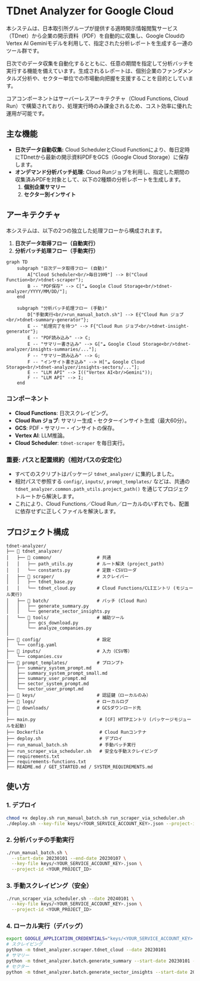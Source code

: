 # TDnet Analyzer for Google Cloud

本システムは、日本取引所グループが提供する適時開示情報閲覧サービス（TDnet）から企業の開示資料（PDF）を自動的に収集し、Google CloudのVertex AI Geminiモデルを利用して、指定された分析レポートを生成する一連のツール群です。

日次でのデータ収集を自動化するとともに、任意の期間を指定して分析バッチを実行する機能を備えています。生成されるレポートは、個別企業のファンダメンタルズ分析や、セクター単位での市場動向把握を支援することを目的としています。

コアコンポーネントはサーバーレスアーキテクチャ（Cloud Functions, Cloud Run）で構築されており、処理実行時のみ課金されるため、コスト効率に優れた運用が可能です。

## 主な機能

- **日次データ自動収集:** Cloud SchedulerとCloud Functionにより、毎日定時にTDnetから最新の開示資料PDFをGCS（Google Cloud Storage）に保存します。
- **オンデマンド分析バッチ処理:** Cloud Runジョブを利用し、指定した期間の収集済みPDFを対象として、以下の2種類の分析レポートを生成します。
  1. **個別企業サマリー**
  2. **セクター別インサイト**

## アーキテクチャ

本システムは、以下の2つの独立した処理フローから構成されます。

1. **日次データ取得フロー（自動実行）**
2. **分析バッチ処理フロー（手動実行）**

```mermaid
graph TD
    subgraph "日次データ取得フロー (自動)"
        A["Cloud Scheduler<br/>毎日19時"] --> B("Cloud Function<br/>tdnet-scraper");
        B -- "PDF保存" --> C["☁️ Google Cloud Storage<br/>tdnet-analyzer/YYYY/MM/DD/"];
    end

    subgraph "分析バッチ処理フロー (手動)"
        D["手動実行<br/>run_manual_batch.sh"] --> E{"Cloud Run ジョブ<br/>tdnet-summary-generator"};
        E -- "処理完了を待つ" --> F{"Cloud Run ジョブ<br/>tdnet-insight-generator"};
        E -- "PDF読み込み" --> C;
        E -- "サマリー書き込み" --> G["☁️ Google Cloud Storage<br/>tdnet-analyzer/insights-summaries/..."];
        F -- "サマリー読み込み" --> G;
        F -- "インサイト書き込み" --> H["☁️ Google Cloud Storage<br/>tdnet-analyzer/insights-sectors/..."];
        E -- "LLM API" --> I(("Vertex AI<br/>Gemini"));
        F -- "LLM API" --> I;
    end
```

### コンポーネント

- **Cloud Functions**: 日次スクレイピング。
- **Cloud Run ジョブ**: サマリー生成・セクターインサイト生成（最大60分）。
- **GCS**: PDF・サマリー・インサイトの保存。
- **Vertex AI**: LLM推論。
- **Cloud Scheduler**: `tdnet-scraper` を毎日実行。

### 重要: パスと配置規約（相対パスの安定化）
- すべてのスクリプトはパッケージ `tdnet_analyzer/` に集約しました。
- 相対パスで参照する `config/`, `inputs/`, `prompt_templates/` などは、共通の `tdnet_analyzer.common.path_utils.project_path()` を通じてプロジェクトルートから解決します。
- これにより、Cloud Functions／Cloud Run／ローカルのいずれでも、配置に依存せずに正しくファイルを解決します。

## プロジェクト構成

```
tdnet-analyzer/
├── 📁 tdnet_analyzer/
│   ├── 📁 common/                 # 共通
│   │   ├── path_utils.py         # ルート解決 (project_path)
│   │   └── constants.py          # 定数・CSVローダ
│   ├── 📁 scraper/                # スクレイパー
│   │   ├── tdnet_base.py
│   │   └── tdnet_cloud.py        # Cloud Functions/CLIエントリ (モジュール実行)
│   ├── 📁 batch/                  # バッチ (Cloud Run)
│   │   ├── generate_summary.py
│   │   └── generate_sector_insights.py
│   └── 📁 tools/                  # 補助ツール
│       ├── gcs_download.py
│       └── analyze_companies.py
│
├── 📁 config/                     # 設定
│   └── config.yaml
├── 📁 inputs/                     # 入力（CSV等）
│   └── companies.csv
├── 📁 prompt_templates/           # プロンプト
│   ├── summary_system_prompt.md
│   ├── summary_system_prompt_small.md
│   ├── summary_user_prompt.md
│   ├── sector_system_prompt.md
│   └── sector_user_prompt.md
├── 📁 keys/                       # 認証鍵（ローカルのみ）
├── 📁 logs/                       # ローカルログ
├── 📁 downloads/                  # GCSダウンロード先
│
├── main.py                        # [CF] HTTPエントリ (パッケージモジュールを起動)
├── Dockerfile                     # Cloud Runコンテナ
├── deploy.sh                      # デプロイ
├── run_manual_batch.sh            # 手動バッチ実行
├── run_scraper_via_scheduler.sh   # 安全な手動スクレイピング
├── requirements.txt
├── requirements-functions.txt
├── README.md / GET_STARTED.md / SYSTEM_REQUIREMENTS.md
```

## 使い方

### 1. デプロイ

```bash
chmod +x deploy.sh run_manual_batch.sh run_scraper_via_scheduler.sh
./deploy.sh --key-file keys/<YOUR_SERVICE_ACCOUNT_KEY>.json --project-id <YOUR_PROJECT_ID>
```

### 2. 分析バッチの手動実行

```bash
./run_manual_batch.sh \
  --start-date 20230101 --end-date 20230107 \
  --key-file keys/<YOUR_SERVICE_ACCOUNT_KEY>.json \
  --project-id <YOUR_PROJECT_ID>
```

### 3. 手動スクレイピング（安全）

```bash
./run_scraper_via_scheduler.sh --date 20240101 \
  --key-file keys/<YOUR_SERVICE_ACCOUNT_KEY>.json \
  --project-id <YOUR_PROJECT_ID>
```

### 4. ローカル実行（デバッグ）

```bash
export GOOGLE_APPLICATION_CREDENTIALS="keys/<YOUR_SERVICE_ACCOUNT_KEY>.json"
# スクレイピング
python -m tdnet_analyzer.scraper.tdnet_cloud --date 20230101
# サマリー
python -m tdnet_analyzer.batch.generate_summary --start-date 20230101 --end-date 20230101
# セクター
python -m tdnet_analyzer.batch.generate_sector_insights --start-date 20230101 --end-date 20230101
```